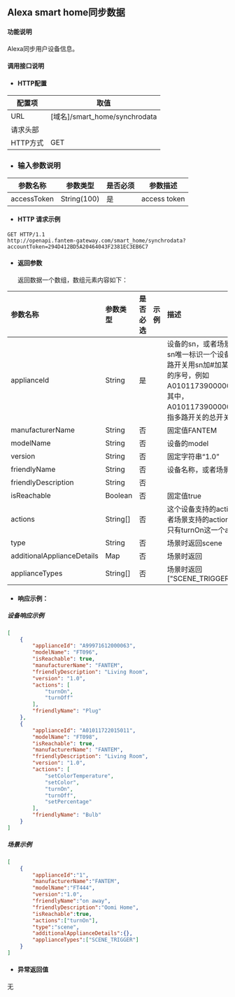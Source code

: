 ## Alexa smart home同步数据

#### 功能说明

Alexa同步用户设备信息。

#### 调用接口说明

* #### HTTP配置

| 配置项 | 取值 |
| --- | --- |
| URL | \[域名\]/smart_home/synchrodata |
| 请求头部 |  |
| HTTP方式 | GET|

* ### 输入参数说明

| 参数名称 | 参数类型 | 是否必须 | 参数描述 |
| --- | --- | --- | --- |
| accessToken| String\(100\)| 是 | access token|


* #### HTTP 请求示例

```
GET HTTP/1.1
http://openapi.fantem-gateway.com/smart_home/synchrodata?accountToken=294D412BD5A20464043F2381EC3EB6C7

```


* #### 返回参数
  返回数据一个数组，数组元素内容如下：

  

| 参数名称 | 参数类型 | 是否必选 | 示例 | 描述 |
| :--- | :--- | :--- | :--- | :--- |
| applianceId| String| 是 | | 设备的sn，或者场景id。。sn唯一标识一个设备，多路开关用sn加#加某路开关的序号，例如A01011739000009#1，其中，A01011739000009#0是指多路开关的总开关 |
| manufacturerName| String | 否 |  | 固定值FANTEM|
| modelName| String | 否 |  | 设备的model |
| version| String | 否 |  | 固定字符串“1.0” |
| friendlyName| String | 否 |  | 设备名称，或者场景名称 |
| friendlyDescription| String | 否 |  |  |
| isReachable| Boolean | 否 |  | 固定值true |
| actions| String[] | 否 |  |这个设备支持的action，或者场景支持的action（场景只有turnOn这一个action） |
| type| String | 否 |  |场景时返回scene |
| additionalApplianceDetails| Map| 否 |  |场景时返回 |
| applianceTypes| String[] | 否 | |场景时返回["SCENE_TRIGGER"] |


* #### 响应示例：

##### 设备响应示例
```json
[
    {
        "applianceId": "A99971612000063",
        "modelName": "FT096",
        "isReachable": true,
        "manufacturerName": "FANTEM",
        "friendlyDescription": "Living Room",
        "version": "1.0",
        "actions": [
            "turnOn",
            "turnOff"
        ],
        "friendlyName": "Plug"
    },
    {
        "applianceId": "A01011722015011",
        "modelName": "FT098",
        "isReachable": true,
        "manufacturerName": "FANTEM",
        "friendlyDescription": "Living Room",
        "version": "1.0",
        "actions": [
            "setColorTemperature",
            "setColor",
            "turnOn",
            "turnOff",
            "setPercentage"
        ],
        "friendlyName": "Bulb"
    }
]
```

##### 场景示例
```json
[
    {
        "applianceId":"1",
        "manufacturerName":"FANTEM",
        "modelName":"FT444",
        "version":"1.0",
        "friendlyName":"on away",
        "friendlyDescription":"Oomi Home",
        "isReachable":true,
        "actions":["turnOn"],
        "type":"scene",
        "additionalApplianceDetails":{},
        "applianceTypes":["SCENE_TRIGGER"]
    }
]
```



* #### 异常返回值
无


